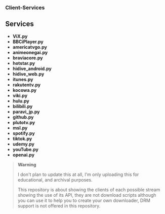 ### Client-Services


## Services 

- **ViX.py**
- **BBCiPlayer.py**
- **americatvgo.py**
- **animeonegai.py**
- **braviacore.py**
- **hotstar.py**
- **hidive_android.py**
- **hidive_web.py**
- **itunes.py**
- **rakutentv.py**
- **kocowa.py**
- **viki.py**
- **hulu.py**
- **bilibili.py**
- **paravi_jp.py**
- **github.py**
- **plutotv.py**
- **msl.py**
- **spotify.py**
- **tiktok.py**
- **udemy.py**
- **youTube.py**
- **openai.py**

> **Warning**
>
> I don't plan to update this at all, I'm only uploading this for educational, and archival purposes.
>
> This repository is about showing the clients of each possible stream showing the use of its API, they are not download scripts although you can use it to help you to create your own downloader, DRM support is not offered in this repository.
